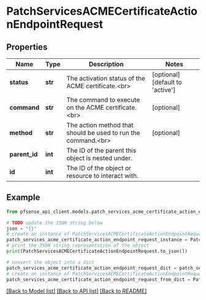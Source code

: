 # PatchServicesACMECertificateActionEndpointRequest


## Properties

Name | Type | Description | Notes
------------ | ------------- | ------------- | -------------
**status** | **str** | The activation status of the ACME certificate.&lt;br&gt; | [optional] [default to 'active']
**command** | **str** | The command to execute on the ACME certificate.&lt;br&gt; | [optional] 
**method** | **str** | The action method that should be used to run the command.&lt;br&gt; | [optional] 
**parent_id** | **int** | The ID of the parent this object is nested under. | 
**id** | **int** | The ID of the object or resource to interact with. | 

## Example

```python
from pfsense_api_client.models.patch_services_acme_certificate_action_endpoint_request import PatchServicesACMECertificateActionEndpointRequest

# TODO update the JSON string below
json = "{}"
# create an instance of PatchServicesACMECertificateActionEndpointRequest from a JSON string
patch_services_acme_certificate_action_endpoint_request_instance = PatchServicesACMECertificateActionEndpointRequest.from_json(json)
# print the JSON string representation of the object
print(PatchServicesACMECertificateActionEndpointRequest.to_json())

# convert the object into a dict
patch_services_acme_certificate_action_endpoint_request_dict = patch_services_acme_certificate_action_endpoint_request_instance.to_dict()
# create an instance of PatchServicesACMECertificateActionEndpointRequest from a dict
patch_services_acme_certificate_action_endpoint_request_from_dict = PatchServicesACMECertificateActionEndpointRequest.from_dict(patch_services_acme_certificate_action_endpoint_request_dict)
```
[[Back to Model list]](../README.md#documentation-for-models) [[Back to API list]](../README.md#documentation-for-api-endpoints) [[Back to README]](../README.md)


